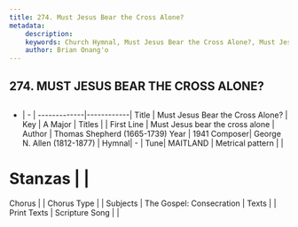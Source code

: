 ```yaml
---
title: 274. Must Jesus Bear the Cross Alone?
metadata:
    description: 
    keywords: Church Hymnal, Must Jesus Bear the Cross Alone?, Must Jesus bear the cross alone, 
    author: Brian Onang'o
---
```



## 274. MUST JESUS BEAR THE CROSS ALONE?

```txt

```

- |   -  |
-------------|------------|
Title | Must Jesus Bear the Cross Alone? |
Key | A Major |
Titles |  |
First Line | Must Jesus bear the cross alone |
Author | Thomas Shepherd (1665-1739)
Year | 1941
Composer| George N. Allen (1812-1877) |
Hymnal|  - |
Tune| MAITLAND |
Metrical pattern | |
# Stanzas |  |
Chorus |  |
Chorus Type |  |
Subjects | The Gospel: Consecration |
Texts |  |
Print Texts | 
Scripture Song |  |
  
